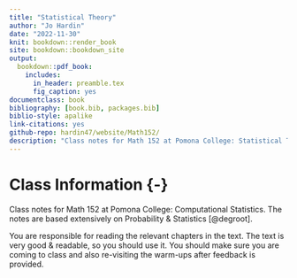 ```yaml
--- 
title: "Statistical Theory"
author: "Jo Hardin"
date: "2022-11-30"
knit: bookdown::render_book
site: bookdown::bookdown_site
output:
  bookdown::pdf_book:
    includes:
      in_header: preamble.tex
      fig_caption: yes
documentclass: book
bibliography: [book.bib, packages.bib]
biblio-style: apalike
link-citations: yes
github-repo: hardin47/website/Math152/
description: "Class notes for Math 152 at Pomona College: Statistical Theory.  The notes are based extensively on Probability & Statistics by DeGroot and Schervish."
---
```



# Class Information {-}

Class notes for Math 152 at Pomona College: Computational Statistics.  The notes are based extensively on Probability & Statistics [@degroot].


You are responsible for reading the relevant chapters in the text.  The text is very good & readable, so you should use it.   You should make sure you are coming to class and also re-visiting the warm-ups after feedback is provided.














